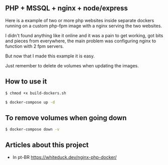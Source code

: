 ## PHP + MSSQL + nginx + node/express

Here is a example of two or more php websites inside separate dockers running on a custom php-fpm image with a nginx serving the two websites.

I didn't found anything like it online and it was a pain to get working, got bits and pieces from everywhere, the main problem was configuring nginx to function with 2 fpm servers.

But now that I made this example it is easy.

Just remember to delete de volumes when updating the images.

## How to use it
```bash
$ chmod +x build-dockers.sh

$ docker-compose up -d
```

## To remove volumes when going down
```bash
$ docker-compose down -v
```

## Articles about this project
- In pt-BR https://whiteduck.dev/nginx-php-docker/
